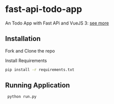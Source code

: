# fast-api-todo-app
An Todo App with Fast APi and VueJS 3: [see more](https://fast-api-todo-app.herokuapp.com/)

## Installation 
Fork and Clone the repo 

Install Requirements 
```bash
pip install -r requirements.txt
```

## Running Application
```bash
 python run.py
```
